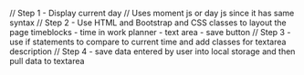 // Step 1 - Display current day
// Uses moment js or day js since it has same syntax
// Step 2 - Use HTML and Bootstrap and CSS classes to layout the page timeblocks - time in work planner - text area - save button
// Step 3 - use if statements to compare to current time and add classes for textarea description
// Step 4 - save data entered by user into local storage and then pull data to textarea
